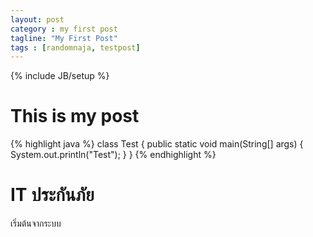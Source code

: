 ```yaml
---
layout: post
category : my first post
tagline: "My First Post"
tags : [randomnaja, testpost]
---
```

{% include JB/setup %}

This is my post
===============

{% highlight java %}
class Test {
	public static void main(String[] args) {
       System.out.println("Test");
   }
}
{% endhighlight %}

IT ประกันภัย
============

เริ่มต้นจากระบบ
